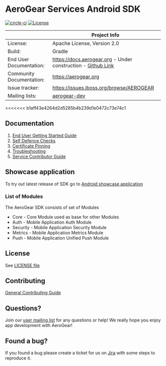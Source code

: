 # AeroGear Services Android SDK

[![circle-ci](https://img.shields.io/circleci/project/github/aerogear/aerogear-android-sdk/master.svg)](https://circleci.com/gh/aerogear/aerogear-android-sdk)
[![License](https://img.shields.io/badge/-Apache%202.0-blue.svg)](https://opensource.org/s/Apache-2.0)

|                 | Project Info                                                     |
| --------------- | ---------------------------------------------------------------- |
| License:        | Apache License, Version 2.0                                      |
| Build:          | Gradle                                                           |
| End User Documentation:  | https://docs.aerogear.org - Under construction - [Github Link](./docs/modules/ROOT/pages/)|
| Community Documentation: | https://aerogear.org       |
| Issue tracker:  | https://issues.jboss.org/browse/AEROGEAR                         |
| Mailing lists:  | [aerogear-dev](https://groups.google.com/forum/#!forum/aerogear) |

<<<<<<< b1aff43e4264d2d5285b4b239d1e0472c73e74c1
## Documentation

1. [End User Getting Started Guide](./docs/modules/ROOT/pages/index.adoc)
1. [Self Defence Checks](./docs/modules/ROOT/pages/auth-self-defence-checks.adoc)
1. [Certificate Pinning](./docs/modules/ROOT/pages/certificate-pinning.adoc)
1. [Troubleshooting](./docs/troubleshooting.adoc)
1. [Service Contributor Guide](./docs/contrib/contributing-guide.adoc)

## Showcase application

To try out latest release of SDK go to [Android showcase application](https://github.com/aerogear/android-showcase-template)

### List of Modules

The AeroGear SDK consists of set of Modules

- Core - Core Module used as base for other Modules
- Auth - Mobile Application Auth Module
- Security - Mobile Application Security Module
- Metrics - Mobile Application Metrics Module
- Push - Mobile Application Unified Push Module

## License 

 See [LICENSE file](./LICENSE)


## Contributing

[General Contributing Guide](./CONTRIBUTING.md)

## Questions?

Join our [user mailing list](https://groups.google.com/forum/#!forum/aerogear) for any questions or help! We really hope you enjoy app development with AeroGear!

## Found a bug?

If you found a bug please create a ticket for us on [Jira](https://issues.jboss.org/browse/AEROGEAR) with some steps to reproduce it.
